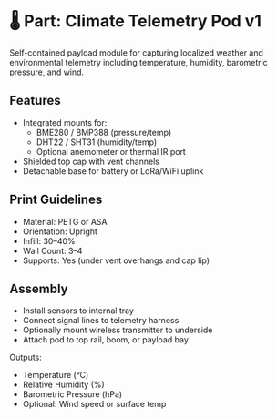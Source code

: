 # 🌡️ Part: Climate Telemetry Pod v1

Self-contained payload module for capturing localized weather and environmental telemetry including temperature, humidity, barometric pressure, and wind.

## Features

- Integrated mounts for:
  - BME280 / BMP388 (pressure/temp)
  - DHT22 / SHT31 (humidity/temp)
  - Optional anemometer or thermal IR port
- Shielded top cap with vent channels
- Detachable base for battery or LoRa/WiFi uplink

## Print Guidelines

- Material: PETG or ASA
- Orientation: Upright
- Infill: 30–40%
- Wall Count: 3–4
- Supports: Yes (under vent overhangs and cap lip)

## Assembly

- Install sensors to internal tray
- Connect signal lines to telemetry harness
- Optionally mount wireless transmitter to underside
- Attach pod to top rail, boom, or payload bay

Outputs:
- Temperature (°C)
- Relative Humidity (%)
- Barometric Pressure (hPa)
- Optional: Wind speed or surface temp
